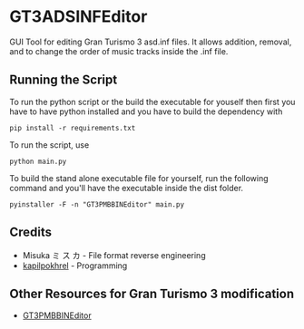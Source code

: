 # GT3ADSINFEditor
GUI Tool for editing Gran Turismo 3 asd.inf files. It allows addition, removal, and to change the order of music tracks inside the .inf file.

## Running the Script
To run the python script or the build the executable for youself then first you have to have python installed and you have to build the dependency with
```
pip install -r requirements.txt
```

To run the script, use
```
python main.py
```

To build the stand alone executable file for yourself, run the following command and you'll have the executable inside the dist folder.
```
pyinstaller -F -n "GT3PMBBINEditor" main.py
```

## Credits
- Misuka ミ ス カ - File format reverse engineering
- [kapilpokhrel](https://github.com/kapilpokhrel/) - Programming

## Other Resources for Gran Turismo 3 modification
- [GT3PMBBINEditor](https://github.com/kapilpokhrel/GT3PMBBINEditor)